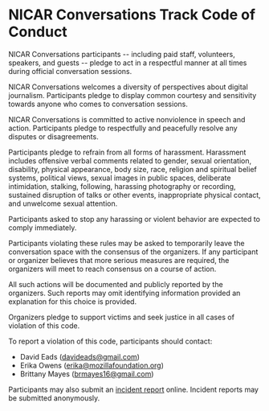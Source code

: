 # NICAR Conversations Track Code of Conduct

NICAR Conversations participants -- including paid staff, volunteers, speakers, and guests -- pledge to act in a respectful manner at all times during official conversation sessions.

NICAR Conversations welcomes a diversity of perspectives about digital journalism. Participants pledge to display common courtesy and sensitivity towards anyone who comes to conversation sessions.

NICAR Conversations is committed to active nonviolence in speech and action. Participants pledge to respectfully and peacefully resolve any disputes or disagreements.

Participants pledge to refrain from all forms of harassment. Harassment includes offensive verbal comments related to gender, sexual orientation, disability, physical appearance, body size, race, religion and spiritual belief systems, political views, sexual images in public spaces, deliberate intimidation, stalking, following, harassing photography or recording, sustained disruption of talks or other events, inappropriate physical contact, and unwelcome sexual attention.

Participants asked to stop any harassing or violent behavior are expected to comply immediately.

Participants violating these rules may be asked to temporarily leave the conversation space with the consensus of the organizers. If any participant or organizer believes that more serious measures are required, the organizers will meet to reach consensus on a course of action.

All such actions will be documented and publicly reported by the organizers. Such reports may omit identifying information provided an explanation for this choice is provided.

Organizers pledge to support victims and seek justice in all cases of violation of this code.

To report a violation of this code, participants should contact:

* David Eads (davideads@gmail.com)
* Erika Owens (erika@mozillafoundation.org)
* Brittany Mayes (brmayes16@gmail.com)

Participants may also submit an [incident report](https://docs.google.com/forms/d/e/1FAIpQLSc0ZARd1rnVb7uBE_j6XfQvP5jtF26HcnWYTt1B3pKBZeEkzw/viewform) online. Incident reports may be submitted anonymously. 
